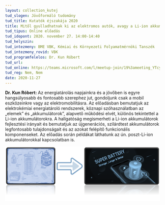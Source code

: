 ```yaml
---
layout: collection_kutej
tud_slogen: Jövőformáló tudomány
tud_title: Kutatók éjszakája 2020
title: Mitől gyulladhatnak ki az elektromos autók, avagy a Li-ion akkumulátor az elektromos autók Achilles-sarka? - Újgenerációs Li-ion akkumulátorok fejlesztése
tud_tipus: Online előadás
tud_idopont: 2020. november 27. 14:00-14:40
tud_helyszin:
tud_intezmeny: BME VBK, Kémiai és Környezeti Folyamatmérnöki Tanszék
tud_intezmeny_rovid: VBK
tud_programfelelos: Dr. Kun Róbert
tud_url:
tud_online: https://teams.microsoft.com/l/meetup-join/19%3ameeting_YTcyMTc4MzktYzUwNi00OWVjLTkzNGUtZGNiYWRmYjZkODNi%40thread.v2/0?context=%7b%22Tid%22%3a%226a3548ab-7570-4271-91a8-58da00697029%22%2c%22Oid%22%3a%22fc3df0b8-b3f3-4cd7-9fa3-d96e65e347f3%22%7d
tud_reg: Nem, Nem
date: 2020-11-27
---
```

<b>Dr. Kun Róbert: </b>Az energiatárolás napjainkra és a jövőben is egyre hangsúlyosabb és fontosabb szerephez jut, gondoljunk csak a mobil eszközeinkre vagy az elektromobilitásra. Az előadásban bemutatjuk az elektrokémiai energiatároló rendszerek, köznapi szóhasználatban az „elemek” és „akkumulátorok”, alapvető működési elvét, különös tekintettel a Li-ion akkumulátorokra. A hallgatóság megismerheti a Li-ion akkumulátorok fejlesztési irányait és bemutatjuk az újgenerációs, szilárdtest akkumulátorok legfontosabb tulajdonságait és az azokat felépítő funkcionális komponenseket. Az előadás során példákat láthatunk az ún. poszt-Li-ion akkumulátorokkal kapcsolatban is.

<img src="images/super_battery.png" max-width="500" class="center"> 
